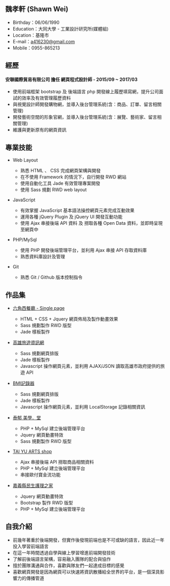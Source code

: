 ## 魏孝軒 (Shawn Wei)

- Birthday：06/06/1990
- Education：大同大學 - 工業設計研究所(媒體組)
- Location：基隆市
- E-mail：a416230@gmail.com
- Mobile：0955-865213


## 經歷

#### 安聯國際貿易有限公司 擔任 網頁程式設計師 - 2015/09 ~ 2017/03

- 使用前端框架 bootstrap 及 後端語言 php 開發線上履歷填寫網，提升公司面試的效率及有效管理履歷資料
- 與視覺設計師開發購物網，並導入後台管理系統(含：商品、訂單、留言相關管理)
- 開發藝術空間的形象官網，並導入後台管理系統(含：展覽、藝術家、留言相關管理)
- 維護與更新原有的網頁資訊


## 專業技能

- Web Layout
  - 熟悉 HTML 、 CSS 完成網頁架構與開發
  - 在不使用 Framework 的情況下，自行開發 RWD 網站
  - 使用自動化工具 Jade 有效管理專案開發
  - 使用 Sass 規劃 RWD web layout

- JavaScript
  - 有效掌握 JavaScript 基本語法操控網頁元素完成互動效果
  - 運用各種 jQuery Plugin 及 jQuery UI 開發互動功能
  - 使用 Ajax 串接後端 API 資料 及 撈取各種 Open Data 資料，並即時呈現至網頁中
  
- PHP/MySql
  - 使用 PHP 開發後端管理平台，並利用 Ajax 串接 API 存取資料庫
  - 熟悉資料庫設計及管理

- Git
  - 熟悉 Git / Github 版本控制指令


## 作品集

- [六角西餐廳 - Single page](https://wei-siao.github.io/hamburg) 
  - HTML + CSS + Jquery 網頁佈局及製作動畫效果
  - Sass 規劃製作 RWD 版型
  - Jade 樣板製作
  
- [高雄旅遊資訊網](http://wss.twbbs.org/Kaohsiung_travel) 
  - Sass 規劃網頁排版
  - Jade 樣板製作
  - Javascript 操作網頁元素，並利用 AJAX/JSON 讀取高雄市政府提供的旅遊 API
  
- [BMI記錄器](https://wei-siao.github.io/bmi/) 
  - Sass 規劃網頁排版
  - Jade 樣板製作
  - Javascript 操作網頁元素，並利用 LocalStorage 記錄相關資訊
  
- [泰郁  美學．堂](http://wss.twbbs.org/taiyugallery) 
  - PHP + MySql 建立後端管理平台
  - Jquery 網頁動畫特效
  - Sass 規劃製作 RWD 版型
  
- [TAI YU ARTS shop](http://wss.twbbs.org/taiyushop) 
  - Ajax 串接後端 API 撈取商品相關資料
  - PHP + MySql 建立後端管理平台
  - 串接歐付寶金流功能
  
- [嘉義縣民生護理之家](http://www.msnh.com.tw/) 
  - Jquery 網頁動畫特效
  - Bootstrap 製作 RWD 版型
  - PHP + MySql 建立後端管理平台
  
## 自我介紹

- 前幾年著重於後端開發，但實作後發現前端也是不可或缺的語言，因此近一年投入學習前端語言
- 在這一年時間透過自學與線上學習增進前端開發技術
- 了解前後端語言架構，容易融入團隊的配合與協作
- 擅於團隊溝通與合作，喜歡與隊友們一起達成目標的感覺
- 喜歡網頁開發是因為網頁可以快速將資訊散播給全世界的平台，是一個深具影響力的傳播管道






